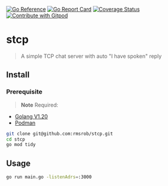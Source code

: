 [![Go Reference](https://pkg.go.dev/badge/github.com/rmsrob/stcp.svg)](https://pkg.go.dev/github.com/rmsrob/stcp)
[![Go Report Card](https://goreportcard.com/badge/github.com/rmsrob/stcp)](https://goreportcard.com/report/github.com/rmsrob/stcp)
[![Coverage Status](https://coveralls.io/repos/github/rmsrob/stcp/badge.svg?branch=master)](https://coveralls.io/github/rmsrob/stcp?branch=master)
<a href="https://gitpod.io/#https://github.com/rmsrob/stcp" target="_blank">
  <img
    src="https://img.shields.io/badge/Open%20with-Gitpod-908a85?logo=gitpod"
    alt="Contribute with Gitpod"
  />
</a>

# stcp

> A simple TCP chat server with auto "I have spoken" reply

## Install
### Prerequisite
> **Note** Required:
- [Golang V1.20](https://go.dev/doc/install)
- [Podman](https://podman-desktop.io/downloads)

```sh
git clone git@github.com:rmsrob/stcp.git
cd stcp
go mod tidy
```

## Usage
```sh
go run main.go -listenAdrs=:3000
```
